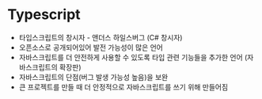 # Typescript

- 타입스크립트의 창시자 - 앤더스 하일스버그 (C# 창시자)
- 오픈소스로 공개되어있어 발전 가능성이 많은 언어
- 자바스크립트를 더 안전하게 사용할 수 있도록 타입 관련 기능들을 추가한 언어 (자바스크립트의 확장판)
- 자바스크립트의 단점(버그 발생 가능성 높음)을 보완
- 큰 프로젝트를 만들 때 더 안정적으로 자바스크립트를 쓰기 위해 만들어짐